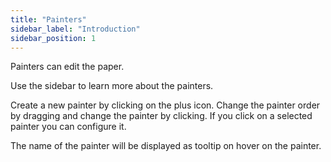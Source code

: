 ```yaml
---
title: "Painters"
sidebar_label: "Introduction"
sidebar_position: 1
---
```


Painters can edit the paper.

Use the sidebar to learn more about the painters.

Create a new painter by clicking on the plus icon. Change the painter order by dragging and change the painter by clicking. If you click on a selected painter you can configure it.

The name of the painter will be displayed as tooltip on hover on the painter.
